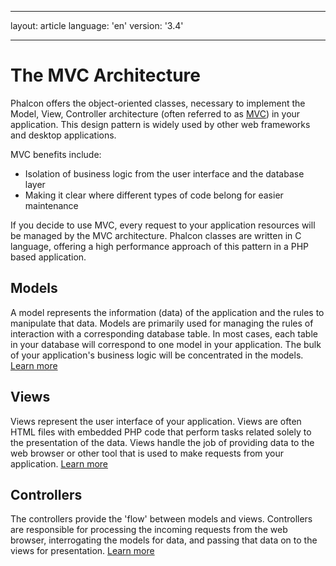* * *

layout: article language: 'en' version: '3.4'

* * *

<a name='architecture'></a>

# The MVC Architecture

Phalcon offers the object-oriented classes, necessary to implement the Model, View, Controller architecture (often referred to as [MVC](https://en.wikipedia.org/wiki/Model–view–controller)) in your application. This design pattern is widely used by other web frameworks and desktop applications.

MVC benefits include:

* Isolation of business logic from the user interface and the database layer
* Making it clear where different types of code belong for easier maintenance

If you decide to use MVC, every request to your application resources will be managed by the MVC architecture. Phalcon classes are written in C language, offering a high performance approach of this pattern in a PHP based application.

<a name='models'></a>

## Models

A model represents the information (data) of the application and the rules to manipulate that data. Models are primarily used for managing the rules of interaction with a corresponding database table. In most cases, each table in your database will correspond to one model in your application. The bulk of your application's business logic will be concentrated in the models. [Learn more](/3.4/en/models)

<a name='views'></a>

## Views

Views represent the user interface of your application. Views are often HTML files with embedded PHP code that perform tasks related solely to the presentation of the data. Views handle the job of providing data to the web browser or other tool that is used to make requests from your application. [Learn more](/3.4/en/views)

<a name='controllers'></a>

## Controllers

The controllers provide the 'flow' between models and views. Controllers are responsible for processing the incoming requests from the web browser, interrogating the models for data, and passing that data on to the views for presentation. [Learn more](/3.4/en/controllers)
